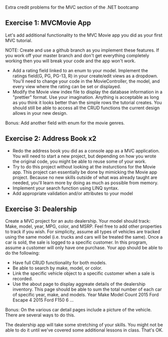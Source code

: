 Extra credit problems for the MVC section of the .NET bootcamp

## Exercise 1: MVCMovie App

Let's add additional functionality to the MVC Movie app you did as your first MVC tutorial.

NOTE: Create and use a github branch as you implement these features. If you work off your master branch and don't get everything completely working then you will break your code and the app won't work.

* Add a rating field linked to an enum to your model. Implement the ratings field(G, PG, PG-13, R) in your create/edit views as a dropdown. You'll need to change your code in the MovieController, the model, and every view where the rating can be set or displayed.
* Modify the Movie view index file to display the database information in a "prettier" format. Use your imagination. Anything is acceptable as long as you think it looks better than the simple rows the tutorial creates. You should still be able to access all the CRUD functions the current design allows in your new design.

Bonus: Add another field with enum for the movie genres.

## Exercise 2: Address Book x2

* Redo the address book you did as a console app as a MVC application. You will need to start a new project, but depending on how you wrote the original code, you might be able to reuse some of your work.
* Try to do this project without looking at the insturctions for the Movie app. This project can essentially be done by mimicking the Movie app project. Because no new skills outside of what was already taught are needed, you'll learn more by doing as much as possible from memory.
* Implement your search function using LINQ syntax.
* Add appropriate validation and/or attributes to your model


## Exercise 3: Dealership

Create a MVC project for an auto dealership. Your model should track: Make, model, year, MPG, color, and MSRP. Feel free to add other properties to track if you wish.
For simplicity, assume all types of vehicles are tracked using the same model (i.e. trucks and cars will be treated the same).
Once a car is sold, the sale is logged to a specific customer. In this program, assume a customer will only have one purchase.
Your app should be able to do the following:

* Have full CRUD functionality for both models.
* Be able to search by make, model, or color.
* Link the specific vehicle object to a specific customer when a sale is recorded.
* Use the about page to display aggreate details of the dealership inventory. This page should be able to sum the total number of each car of specific year, make, and models.
    Year  Make  Model  Count
    2015  Ford  Escape  4
    2015  Ford  F150  6
    ... 

Bonus: On the various car detail pages include a picture of the vehicle. There are several ways to do this.

The dealership app will take some stretching of your skills. You might not be able to do it until we've covered some additional lessons in class. That's OK.